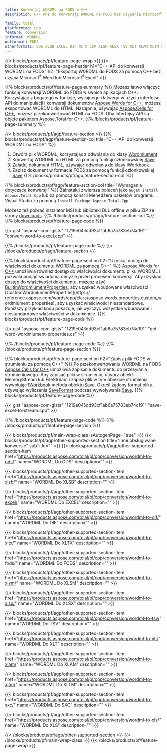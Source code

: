 ```yaml
---
title: Konwertuj WORDML na FODS w C++
description: C++ API do konwersji WORDML na FODS bez używania Microsoft Word lub Microsoft Excel

family: total
platformtag: cpp
feature: conversion
informat: WORDML
outformat: FODS
otherformats: ODS XLSB EXCEL DIF XLTX CSV XLSM XLSX TSV XLT XLAM XLTM SXC XLS
---
```

{{< blocks/products/pf/feature-page-wrap >}}
{{< blocks/products/pf/feature-page-header h1="C++ API do konwersji WORDML na FODS" h2="Eksportuj WORDML do FODS za pomocą C++ bez użycia Microsoft<sup>&reg;</sup> Word lub Microsoft<sup>&reg;</sup> Excel" >}}

{{% blocks/products/pf/feature-page-summary %}}
Możesz łatwo włączyć funkcję konwersji WORDML do FODS w swoich aplikacjach C++. Korzystając z bogatego w funkcje, wydajnego i łatwego w użyciu interfejsu API do manipulacji i konwersji dokumentów [Aspose.Words for C++](https://products.aspose.com/words/cpp/), możesz eksportować WORDML do HTML. Następnie, używając [Aspose.Cells for C++](https://products.aspose.com/cells/cpp/), możesz przekonwertować HTML na FODS. Oba interfejsy API są objęte pakietem [Aspose.Total for C++](https://products.aspose.com/total/cpp/). 
{{% /blocks/products/pf/feature-page-summary  %}}

{{< blocks/products/pf/agp/feature-section >}}
{{% blocks/products/pf/agp/feature-section-col title="C++ API do konwersji WORDML na FODS" %}}
1. Otwórz plik WORDML, korzystając z odwołania do klasy [Wordmlument](https://reference.aspose.com/words/cpp/class/aspose.words.wordmlument)
2. Konwertuj WORDML na HTML za pomocą funkcji członkowskiej [Save](https://reference.aspose.com/words/cpp/class/aspose.words.wordmlument#save_string_saveformat)
3. Załaduj dokument HTML, używając odwołania do klasy [IWorkbook](https://reference.aspose.com/cells/cpp/class/aspose.cells.i_workbook)
4. Zapisz dokument w formacie FODS za pomocą funkcji członkowskiej [Save](https://reference.aspose.com/cells/cpp/class/aspose.cells.i_workbook#a5dc7de23f7ceba76a05dc1d49f51502e)
{{% /blocks/products/pf/agp/feature-section-col %}}

{{% blocks/products/pf/agp/feature-section-col title="Wymagania dotyczące konwersji" %}}
Zainstaluj z wiersza poleceń jako ```nuget install Aspose.Total.Cpp``` lub za pomocą konsoli Menedżera pakietów programu Visual Studio za pomocą ```Install-Package Aspose.Total.Cpp```.

Możesz też pobrać instalator MSI lub biblioteki DLL offline w pliku ZIP ze strony [downloads](https://downloads.aspose.com/total/cpp).
{{% /blocks/products/pf/agp/feature-section-col %}}
{{% blocks/products/pf/feature-page-code %}}

{{< gist "aspose-com-gists" "1219e046dd93cf1ab6a75783eb74c191" "convert-word-to-excel.cpp" >}}



{{% /blocks/products/pf/feature-page-code %}}
{{< /blocks/products/pf/agp/feature-section >}}

{{% blocks/products/pf/feature-page-section  h2="Uzyskaj dostęp do właściwości dokumentu WORDML za pomocą C++" %}}
[Aspose.Words for C++](https://products.aspose.com/words/cpp/) umożliwia również dostęp do właściwości dokumentu pliku WORDML i pozwala podjąć świadomą decyzję przed procesem konwersji. Aby uzyskać dostęp do właściwości dokumentu, możesz użyć [BuiltInWordmlumentProperties](https://reference.aspose.com/words/cpp/class/aspose.words.properties.built_in_wordmlument_properties), aby uzyskać wbudowane właściwości i [CustomWordmlumentProperties](https:// reference.aspose.com/words/cpp/class/aspose.words.properties.custom_wordmlument_properties), aby uzyskać właściwości niestandardowe. Poniższy przykład kodu pokazuje, jak wyliczyć wszystkie wbudowane i niestandardowe właściwości w dokumencie.
{{% blocks/products/pf/feature-page-code %}}

{{< gist "aspose-com-gists" "1219e046dd93cf1ab6a75783eb74c191" "get-word-wordmlument-properties.cs" >}}

{{% /blocks/products/pf/feature-page-code  %}}
{{% /blocks/products/pf/feature-page-section %}}

{{% blocks/products/pf/feature-page-section  h2="Zapisz plik FODS w strumieniu za pomocą C++" %}}
Po przekonwertowaniu WORDML na FODS [Aspose.Cells for C++](https://products.aspose.com/cells/cpp/) umożliwia zapisanie dokumentu do przesyłania strumieniowego. Aby zapisać pliki w strumieniu, utwórz obiekt MemoryStream lub FileStream i zapisz plik w tym obiekcie strumienia, wywołując [IWorkbook](https://reference.aspose.com/cells/cpp/class/aspose.cells.i_workbook) metoda obiektu [Save](https://reference.aspose.com/cells/cpp/class/aspose.cells.i_workbook#a77072cfb929787df9ad1f38b02f58349). Określ żądany format pliku, używając wyliczenia [SaveFormat](https://reference.aspose.com/cells/cpp/namespace/aspose.cells#a11cae527e4e68f1adcac8f47ea64481a) podczas wywoływania [Save](https://reference.aspose.com/cells/cpp/class/aspose.cells.i_workbook#a77072cfb929787df9ad1f38b02f58349).
{{% blocks/products/pf/feature-page-code %}}

{{< gist "aspose-com-gists" "1219e046dd93cf1ab6a75783eb74c191" "save-excel-to-stream.cpp" >}}

{{% /blocks/products/pf/feature-page-code  %}}
{{% /blocks/products/pf/feature-page-section %}}

{{< blocks/products/pf/main-wrap-class isAutogenPage="true" >}}
{{< blocks/products/pf/agp/other-supported-section title="Inne obsługiwane konwersje" subTitle="" >}}
{{< blocks/products/pf/agp/other-supported-section-item href="https://products.aspose.com/total/pl/cpp/conversion/wordml-to-ods/" name="WORDML Do ODS" description="" >}}

{{< blocks/products/pf/agp/other-supported-section-item href="https://products.aspose.com/total/pl/cpp/conversion/wordml-to-xlsb/" name="WORDML Do XLSB" description="" >}}

{{< blocks/products/pf/agp/other-supported-section-item href="https://products.aspose.com/total/pl/cpp/conversion/wordml-to-excel/" name="WORDML Do EXCEL" description="" >}}

{{< blocks/products/pf/agp/other-supported-section-item href="https://products.aspose.com/total/pl/cpp/conversion/wordml-to-dif/" name="WORDML Do DIF" description="" >}}

{{< blocks/products/pf/agp/other-supported-section-item href="https://products.aspose.com/total/pl/cpp/conversion/wordml-to-xltx/" name="WORDML Do XLTX" description="" >}}

{{< blocks/products/pf/agp/other-supported-section-item href="https://products.aspose.com/total/pl/cpp/conversion/wordml-to-fods/" name="WORDML Do FODS" description="" >}}

{{< blocks/products/pf/agp/other-supported-section-item href="https://products.aspose.com/total/pl/cpp/conversion/wordml-to-xlsm/" name="WORDML Do XLSM" description="" >}}

{{< blocks/products/pf/agp/other-supported-section-item href="https://products.aspose.com/total/pl/cpp/conversion/wordml-to-xlsx/" name="WORDML Do XLSX" description="" >}}

{{< blocks/products/pf/agp/other-supported-section-item href="https://products.aspose.com/total/pl/cpp/conversion/wordml-to-tsv/" name="WORDML Do TSV" description="" >}}

{{< blocks/products/pf/agp/other-supported-section-item href="https://products.aspose.com/total/pl/cpp/conversion/wordml-to-xlt/" name="WORDML Do XLT" description="" >}}

{{< blocks/products/pf/agp/other-supported-section-item href="https://products.aspose.com/total/pl/cpp/conversion/wordml-to-xlam/" name="WORDML Do XLAM" description="" >}}

{{< blocks/products/pf/agp/other-supported-section-item href="https://products.aspose.com/total/pl/cpp/conversion/wordml-to-xltm/" name="WORDML Do XLTM" description="" >}}

{{< blocks/products/pf/agp/other-supported-section-item href="https://products.aspose.com/total/pl/cpp/conversion/wordml-to-sxc/" name="WORDML Do SXC" description="" >}}

{{< blocks/products/pf/agp/other-supported-section-item href="https://products.aspose.com/total/pl/cpp/conversion/wordml-to-xls/" name="WORDML Do XLS" description="" >}}


{{< /blocks/products/pf/agp/other-supported-section >}}
{{< /blocks/products/pf/main-wrap-class >}}
{{< /blocks/products/pf/feature-page-wrap >}}